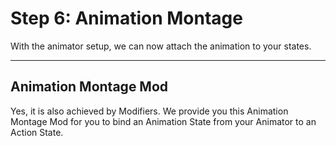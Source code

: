 # Step 6: Animation Montage

With the animator setup, we can now attach the animation to your states.&#x20;

***

## Animation Montage Mod

Yes, it is also achieved by Modifiers. We provide you this Animation Montage Mod for you to bind an Animation State from your Animator to an Action State.



